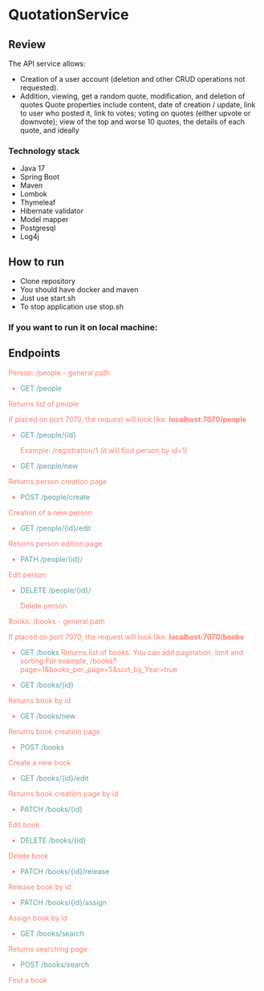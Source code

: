 # QuotationService
## Review
The API service allows:

* Creation of a user account (deletion and other CRUD operations not requested). 
* Addition, viewing, get a random quote, modification, 
and deletion of quotes 
Quote properties include content, date of creation / update, link to user who posted it, link to votes;
voting on quotes (either upvote or downvote);
view of the top and worse 10 quotes, the details of each quote, and ideally 



### Technology stack
* Java 17
* Spring Boot
* Maven
* Lombok
* Thymeleaf
* Hibernate validator
* Model mapper
* Postgresql
* Log4j

## How to run
* Clone repository
* You should have docker and maven
* Just use start.sh
* To stop application use stop.sh

### If you want to run it on local machine:


## Endpoints
<font color='#fa8072'>Person: /people - general path

* <font color='#5f9ea0'> GET /people
</font>

Returns list of people

If placed on port 7070, the request will look like:
**localhost:7070/people**

* <font color='#5f9ea0'> GET /people/{id}</font>


  Example: /registration/1 (it will find person by id=1)

* <font color='#5f9ea0'> GET /people/new</font>

 
Returns person creation page

* <font color='#5f9ea0'> POST /people/create</font>


Creation of a new person

* <font color='#5f9ea0'> GET /people/{id}/edit</font>

 
Returns person edition page

* <font color='#5f9ea0'> PATH /people/{id}/</font>

 
Edit person

* <font color='#5f9ea0'> DELETE /people/{id}/</font>


  Delete person

<font color='#fa8072'>Books: /books - general path</font>

If placed on port 7070, the request will look like:
**localhost:7070/books**

* <font color='#5f9ea0'> GET /books</font>
Returns list of books. You can add pagination, limit and sorting
For example, /books?page=1&books_per_page=5&sort_by_Year=true

* <font color='#5f9ea0'> GET /books/{id}</font>

Returns book by id

* <font color='#5f9ea0'> GET /books/new</font>

Returns book creation page

* <font color='#5f9ea0'> POST /books </font>

Create a new book

* <font color='#5f9ea0'> GET /books/{id}/edit </font>

Returns book creation page by id

* <font color='#5f9ea0'> PATCH /books/{id} </font>

Edit book

* <font color='#5f9ea0'> DELETE /books/{id} </font>

Delete book

* <font color='#5f9ea0'> PATCH /books/{id}/release</font>

Release book by id

* <font color='#5f9ea0'> PATCH /books/{id}/assign</font>

Assign book by id

* <font color='#5f9ea0'> GET /books/search</font>

Returns searching page

* <font color='#5f9ea0'> POST /books/search</font>

Find a book












